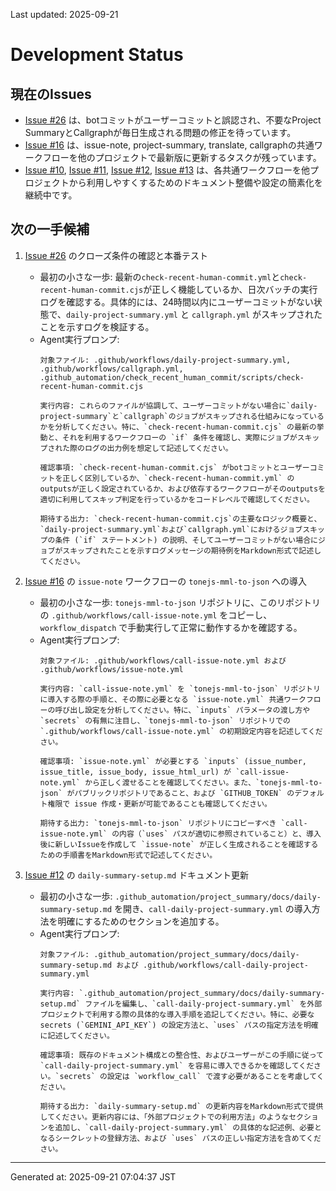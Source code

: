 Last updated: 2025-09-21

# Development Status

## 現在のIssues
- [Issue #26](../issue-notes/26.md) は、botコミットがユーザーコミットと誤認され、不要なProject SummaryとCallgraphが毎日生成される問題の修正を待っています。
- [Issue #16](../issue-notes/16.md) は、issue-note, project-summary, translate, callgraphの共通ワークフローを他のプロジェクトで最新版に更新するタスクが残っています。
- [Issue #10](../issue-notes/10.md), [Issue #11](../issue-notes/11.md), [Issue #12](../issue-notes/12.md), [Issue #13](../issue-notes/13.md) は、各共通ワークフローを他プロジェクトから利用しやすくするためのドキュメント整備や設定の簡素化を継続中です。

## 次の一手候補
1. [Issue #26](../issue-notes/26.md) のクローズ条件の確認と本番テスト
   - 最初の小さな一歩: 最新の`check-recent-human-commit.yml`と`check-recent-human-commit.cjs`が正しく機能しているか、日次バッチの実行ログを確認する。具体的には、24時間以内にユーザーコミットがない状態で、`daily-project-summary.yml` と `callgraph.yml` がスキップされたことを示すログを検証する。
   - Agent実行プロンプ:
     ```
     対象ファイル: .github/workflows/daily-project-summary.yml, .github/workflows/callgraph.yml, .github_automation/check_recent_human_commit/scripts/check-recent-human-commit.cjs

     実行内容: これらのファイルが協調して、ユーザーコミットがない場合に`daily-project-summary`と`callgraph`のジョブがスキップされる仕組みになっているかを分析してください。特に、`check-recent-human-commit.cjs` の最新の挙動と、それを利用するワークフローの `if` 条件を確認し、実際にジョブがスキップされた際のログの出力例を想定して記述してください。

     確認事項: `check-recent-human-commit.cjs` がbotコミットとユーザーコミットを正しく区別しているか、`check-recent-human-commit.yml` のoutputsが正しく設定されているか、および依存するワークフローがそのoutputsを適切に利用してスキップ判定を行っているかをコードレベルで確認してください。

     期待する出力: `check-recent-human-commit.cjs`の主要なロジック概要と、`daily-project-summary.yml`および`callgraph.yml`におけるジョブスキップの条件 (`if` ステートメント) の説明、そしてユーザーコミットがない場合にジョブがスキップされたことを示すログメッセージの期待例をMarkdown形式で記述してください。
     ```

2. [Issue #16](../issue-notes/16.md) の `issue-note` ワークフローの `tonejs-mml-to-json` への導入
   - 最初の小さな一歩: `tonejs-mml-to-json` リポジトリに、このリポジトリの `.github/workflows/call-issue-note.yml` をコピーし、`workflow_dispatch` で手動実行して正常に動作するかを確認する。
   - Agent実行プロンプ:
     ```
     対象ファイル: .github/workflows/call-issue-note.yml および .github/workflows/issue-note.yml

     実行内容: `call-issue-note.yml` を `tonejs-mml-to-json` リポジトリに導入する際の手順と、その際に必要となる `issue-note.yml` 共通ワークフローの呼び出し設定を分析してください。特に、`inputs` パラメータの渡し方や `secrets` の有無に注目し、`tonejs-mml-to-json` リポジトリでの `.github/workflows/call-issue-note.yml` の初期設定内容を記述してください。

     確認事項: `issue-note.yml` が必要とする `inputs` (issue_number, issue_title, issue_body, issue_html_url) が `call-issue-note.yml` から正しく渡せることを確認してください。また、`tonejs-mml-to-json` がパブリックリポジトリであること、および `GITHUB_TOKEN` のデフォルト権限で issue 作成・更新が可能であることも確認してください。

     期待する出力: `tonejs-mml-to-json` リポジトリにコピーすべき `call-issue-note.yml` の内容（`uses` パスが適切に参照されていること）と、導入後に新しいIssueを作成して `issue-note` が正しく生成されることを確認するための手順書をMarkdown形式で記述してください。
     ```

3. [Issue #12](../issue-notes/12.md) の `daily-summary-setup.md` ドキュメント更新
   - 最初の小さな一歩: `.github_automation/project_summary/docs/daily-summary-setup.md` を開き、`call-daily-project-summary.yml` の導入方法を明確にするためのセクションを追加する。
   - Agent実行プロンプ:
     ```
     対象ファイル: .github_automation/project_summary/docs/daily-summary-setup.md および .github/workflows/call-daily-project-summary.yml

     実行内容: `.github_automation/project_summary/docs/daily-summary-setup.md` ファイルを編集し、`call-daily-project-summary.yml` を外部プロジェクトで利用する際の具体的な導入手順を追記してください。特に、必要なsecrets (`GEMINI_API_KEY`) の設定方法と、`uses` パスの指定方法を明確に記述してください。

     確認事項: 既存のドキュメント構成との整合性、およびユーザーがこの手順に従って `call-daily-project-summary.yml` を容易に導入できるかを確認してください。`secrets` の設定は `workflow_call` で渡す必要があることを考慮してください。

     期待する出力: `daily-summary-setup.md` の更新内容をMarkdown形式で提供してください。更新内容には、「外部プロジェクトでの利用方法」のようなセクションを追加し、`call-daily-project-summary.yml` の具体的な記述例、必要となるシークレットの登録方法、および `uses` パスの正しい指定方法を含めてください。

---
Generated at: 2025-09-21 07:04:37 JST
